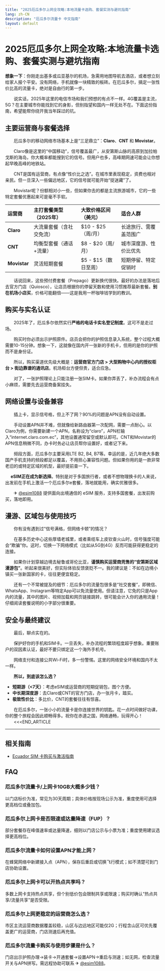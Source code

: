 ```yaml
---
title: "2025厄瓜多尔上网全攻略:本地流量卡选购、套餐实测与避坑指南"
lang: zh-CN
description: "厄瓜多尔流量卡 中文指南"
layout: default
---
```

# 2025厄瓜多尔上网全攻略:本地流量卡选购、套餐实测与避坑指南

**想象一下**：你刚走出基多或瓜亚基尔的机场，急需用地图导航去酒店，或者想立刻给家人报个平安。没有网络，手机就像一块精致的板砖。在厄瓜多尔，搞定一张性价比高的流量卡，绝对是自由行的第一步。

　　说实话，2025年这里的电信市场和我们预想的有点不一样。4G覆盖是主流，5G？在主要城市你能找到它的身影，但别指望和国内一样无处不在。下面这份指南，希望能帮你绕开我当年踩过的坑。

## 主要运营商与套餐选择

　　厄瓜多尔的移动网络市场基本上是“三足鼎立”：**Claro**、**CNT** 和 **Movistar**。

　　Claro像是这里的“中国移动”，信号覆盖最广，从安第斯山脉的高原到加拉帕戈斯的海岛，你大概率都能搜到它的信号。但用户也多，高峰期网速可能会让你想起早晚高峰的地铁站。

　　CNT是国有运营商，有点像“性价比之选”。在城市里表现稳定，资费也相对亲民。但一旦深入一些偏远地区，它的信号就可能开始“捉迷藏”了。

　　Movistar呢？份额相对小一些，但如果你去的都是主流旅游城市，它的一些特定套餐优惠起来可是毫不手软。

| 运营商 | 主打套餐类型（2025年） | 大致价格区间（美元） | 适合人群 |
| :--- | :--- | :--- | :--- |
| **Claro** | 大流量套餐（含社交免流） | $10 - $25（周/月） | 长途旅行、需覆盖范围广 |
| **CNT** | 均衡型套餐（通话+流量） | $8 - $20（周/月） | 城市深度游、性价比优先 |
| **Movistar** | 灵活短期套餐 | $5 - $15（数日至周） | 短期停留、特定促销时 |

　　话说回来，这些预付费套餐（Prepago）更新换代很快。最好的办法是落地后去官方门店（Quiosco），让店员根据你的停留天数和使用习惯推荐最新套餐。**别在机场小店买**，价格可能翻倍——这是我用一杯咖啡钱学到的教训。

## 购买与实名认证

　　2025年了，厄瓜多尔依然实行**严格的电话卡实名登记制度**。这可不是走过场。

　　购买时你必须出示护照原件。店员会把你的护照信息录入系统，整个过程大概需要10-15分钟。想象一下，这就像在国内开一张新的手机卡，但用的是你的护照而不是身份证。

　　所以，购买渠道优先级大概是：**运营商官方门店 > 大型购物中心内的授权柜台 > 街边靠谱的通讯店**。机场柜台方便但贵，适合应急。

　　对了，一张护照理论上只能注册一张SIM卡。如果你弄丢了，补办流程会有点小麻烦，需要先去运营商备案挂失。

## 网络设置与设备兼容

　　插上卡，显示信号格，但上不了网？90%的问题是APN没有自动设置。

　　手动设置APN并不难，但就像给新路由器第一次配网，需要一点耐心。以Claro为例，你需要新建一个APN，名称设为“claro”，APN栏输入“internet.claro.com.ec”，其他设置通常留空或默认即可。CNT和Movistar的APN信息稍微不同，办卡时务必让店员帮你设置好，或者记下来。

　　频段方面，厄瓜多尔主要采用LTE B2, B4, B7等。幸运的是，近几年绝大多数国产手机支持的频段都足以覆盖，不用担心兼容性问题。但如果你用的是一款非常老旧的或特定区域的机型，最好提前查一下。

　 **eSIM正在成为新选择**。特别是对于多国旅行者，或者不想物理换卡的人来说，出发前在手机上激活一个厄瓜多尔e套餐，落地就能用，确实优雅很多。

　　✈ [@esim1088](https://t.me/s/esim1088) 提供面向出境通信的 eSIM 服务，支持多国套餐，出发前购买，落地即用。

## 漫游、区域包与使用技巧

　　你有没有遇到过“信号满格，但网络卡顿”的情况？

　　在基多历史中心这些厚墙老城里，或者乘缆车上皮钦查火山时，信号强度可能会“欺骗”你。这时，切换一下网络模式（比如从5G到4G）反而可能获得更稳定的连接。

　　如果你计划穿越边境去秘鲁或哥伦比亚，**谨慎购买运营商兜售的“安第斯区域漫游包”**。听起来很美好，但实际体验反馈褒贬不一。我的建议是：不如在边境小镇买一张新国家的卡，往往更便宜稳定。

　　还有一个不常被提及的细节：厄瓜多尔的流量包很多是“社交套餐”，即微信、WhatsApp、Instagram等特定App可以免流量使用。但请注意，它免的只是App内的流量，其中的图片、视频加载和网页链接跳转，很可能会计入你的通用流量！仔细阅读套餐说明的小字部分很重要。

## 安全与最终建议

　　最后，聊点实在的。

　　保护好你的手机和SIM卡。一旦丢失，补办流程的繁琐程度超乎想象。重要账户的双因素认证，最好不要只绑定这一个海外手机号。

　　网络支付和连接公共Wi-Fi时，多一份警惕。这里的网络安全环境和国内不太一样。

　　**所以，到底该怎么选？**

  - **短期游（<7天）**：考虑eSIM或运营商的短期促销包，图个方便。
  - **中长期深度游**：去Claro或CNT的官方门店，办一张月卡，踏实。
  - **极致性价比**：多比价，CNT的套餐往往有惊喜。

　　在厄瓜多尔，一张小小的流量卡是你连接世界的钥匙。花一点时间做好功课，你的整个旅程会因此顺畅得多。祝你在赤道之国，网络通畅，玩得开心！
　　<<<END_ARTICLE

<!-- crosslink -->
---

## 相关指南

- [Ecuador SIM 卡购买与激活指南](https://faciylike.github.io/ecuador-sim-guides)

<!-- BEGIN_ECUADOR_FAQ -->
## FAQ

### 厄瓜多尔流量卡/上网卡10GB大概多少钱？
以门店标价为准，常见为30天周期；具体价格按现场公示为准，重度使用可选择更高档位或叠加包。

### 厄瓜多尔上网卡是否限速或达量降速（FUP）？
部分套餐存在峰值速率或达量降速，细则以门店公示与小票为准；重度使用建议选择更高档位。

### 厄瓜多尔流量卡如何设置APN才能上网？
在蜂窝网络中新建接入点（APN），保存后重启或切换飞行模式；如不清楚可到门店协助设置。

### 厄瓜多尔上网卡可以开热点共享吗？
多数上网卡支持热点共享，但个别低价包会限制共享或限速；购买时确认“热点共享/流量共享”是否受限。

### 厄瓜多尔上网更稳定的运营商怎么选？
市区主流运营商数据覆盖较稳，山区与边远地区可能仅2G；行程含山区可优先覆盖更广的运营商，门店测速后再充值。

### 厄瓜多尔流量卡购买与使用步骤是什么？
门店出示护照办理→装卡→开通套餐→设置APN→重启与测速；如无网，检查流量开关与APN拼写。需远程协助可联系 ✈ [@esim1088](https://t.me/s/esim1088)。

<script type="application/ld+json">
{"@context": "https://schema.org", "@type": "FAQPage", "mainEntity": [{"@type": "Question", "name": "厄瓜多尔流量卡/上网卡10GB大概多少钱？", "acceptedAnswer": {"@type": "Answer", "text": "以门店标价为准，常见为30天周期；具体价格按现场公示为准，重度使用可选择更高档位或叠加包。"}}, {"@type": "Question", "name": "厄瓜多尔上网卡是否限速或达量降速（FUP）？", "acceptedAnswer": {"@type": "Answer", "text": "部分套餐存在峰值速率或达量降速，细则以门店公示与小票为准；重度使用建议选择更高档位。"}}, {"@type": "Question", "name": "厄瓜多尔流量卡如何设置APN才能上网？", "acceptedAnswer": {"@type": "Answer", "text": "在蜂窝网络中新建接入点（APN），保存后重启或切换飞行模式；如不清楚可到门店协助设置。"}}, {"@type": "Question", "name": "厄瓜多尔上网卡可以开热点共享吗？", "acceptedAnswer": {"@type": "Answer", "text": "多数上网卡支持热点共享，但个别低价包会限制共享或限速；购买时确认“热点共享/流量共享”是否受限。"}}, {"@type": "Question", "name": "厄瓜多尔上网更稳定的运营商怎么选？", "acceptedAnswer": {"@type": "Answer", "text": "市区主流运营商数据覆盖较稳，山区与边远地区可能仅2G；行程含山区可优先覆盖更广的运营商，门店测速后再充值。"}}, {"@type": "Question", "name": "厄瓜多尔流量卡购买与使用步骤是什么？", "acceptedAnswer": {"@type": "Answer", "text": "门店出示护照办理→装卡→开通套餐→设置APN→重启与测速；如无网，检查流量开关与APN拼写。需远程协助可联系 ✈ @esim1088。"}}]}
</script>
<!-- END_ECUADOR_FAQ -->
